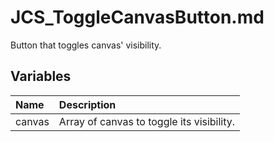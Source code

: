 # JCS_ToggleCanvasButton.md

Button that toggles canvas' visibility.

## Variables

| Name   | Description                               |
|:-------|:------------------------------------------|
| canvas | Array of canvas to toggle its visibility. |
